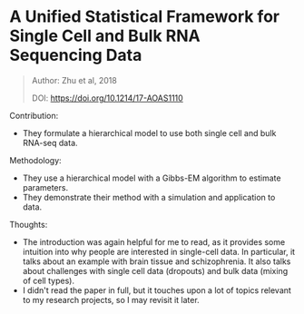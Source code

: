 # **A Unified Statistical Framework for Single Cell and Bulk RNA Sequencing Data**

> Author: Zhu et al, 2018
>
> DOI: https://doi.org/10.1214/17-AOAS1110

Contribution: 

- They formulate a hierarchical model to use both single cell and bulk RNA-seq data.

Methodology: 

- They use a hierarchical model with a Gibbs-EM algorithm to estimate parameters.
- They demonstrate their method with a simulation and application to data.

Thoughts:

- The introduction was again helpful for me to read, as it provides some intuition into why people are interested in single-cell data. In particular, it talks about an example with brain tissue and schizophrenia. It also talks about challenges with single cell data (dropouts) and bulk data (mixing of cell types).
- I didn't read the paper in full, but it touches upon a lot of topics relevant to my research projects, so I may revisit it later.

